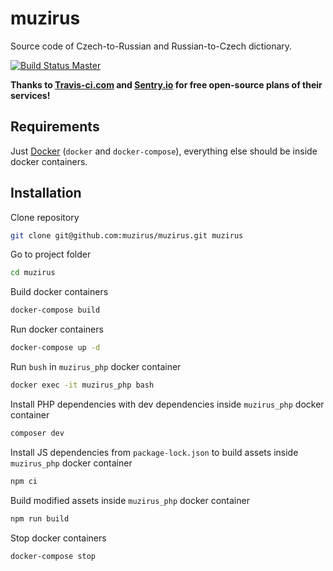 # muzirus

Source code of Czech-to-Russian and Russian-to-Czech dictionary.

[![Build Status Master](https://travis-ci.com/muzirus/muzirus.svg?branch=master)](https://travis-ci.com/muzirus/muzirus)

**Thanks to [Travis-ci.com](https://travis-ci.com/) and [Sentry.io](https://sentry.io/welcome/) for free open-source plans of their services!**

## Requirements

Just [Docker](https://www.docker.com/) (`docker` and `docker-compose`), everything else should be inside docker containers.

## Installation

Clone repository

```bash
git clone git@github.com:muzirus/muzirus.git muzirus
```

Go to project folder

```bash
cd muzirus
```

Build docker containers

```bash
docker-compose build
```

Run docker containers

```bash
docker-compose up -d
```

Run `bush` in `muzirus_php` docker container

```bash
docker exec -it muzirus_php bash
```

Install PHP dependencies with dev dependencies inside `muzirus_php` docker container

```bash
composer dev
```

Install JS dependencies from `package-lock.json` to build assets inside `muzirus_php` docker container
 
```bash
npm ci
```

Build modified assets inside `muzirus_php` docker container

```bash
npm run build
```

Stop docker containers

```bash
docker-compose stop
```
